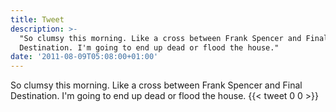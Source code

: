 ```yaml
---
title: Tweet
description: >-
  "So clumsy this morning. Like a cross between Frank Spencer and Final
  Destination. I'm going to end up dead or flood the house."
date: '2011-08-09T05:08:00+01:00'
---
```

So clumsy this morning. Like a cross between Frank Spencer and Final Destination. I'm going to end up dead or flood the house.
      {{< tweet 0 0 >}}
    
